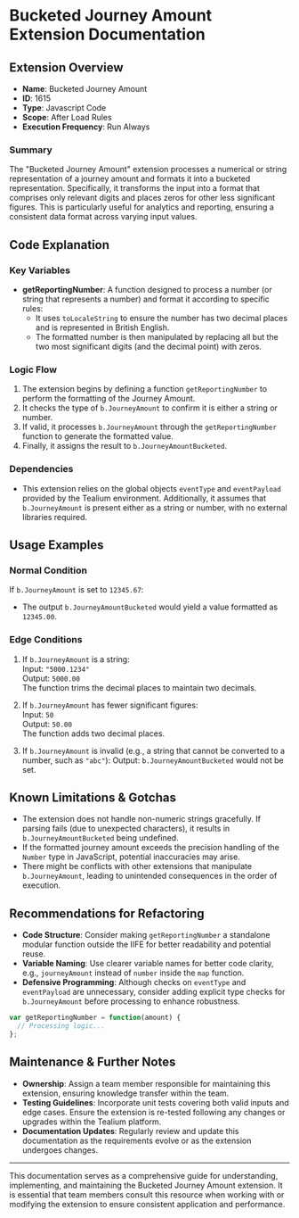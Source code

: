 # Bucketed Journey Amount Extension Documentation

## Extension Overview
- **Name**: Bucketed Journey Amount
- **ID**: 1615
- **Type**: Javascript Code
- **Scope**: After Load Rules
- **Execution Frequency**: Run Always

### Summary
The "Bucketed Journey Amount" extension processes a numerical or string representation of a journey amount and formats it into a bucketed representation. Specifically, it transforms the input into a format that comprises only relevant digits and places zeros for other less significant figures. This is particularly useful for analytics and reporting, ensuring a consistent data format across varying input values.

## Code Explanation

### Key Variables
- **getReportingNumber**: A function designed to process a number (or string that represents a number) and format it according to specific rules:
  - It uses `toLocaleString` to ensure the number has two decimal places and is represented in British English.
  - The formatted number is then manipulated by replacing all but the two most significant digits (and the decimal point) with zeros.

### Logic Flow
1. The extension begins by defining a function `getReportingNumber` to perform the formatting of the Journey Amount.
2. It checks the type of `b.JourneyAmount` to confirm it is either a string or number.
3. If valid, it processes `b.JourneyAmount` through the `getReportingNumber` function to generate the formatted value.
4. Finally, it assigns the result to `b.JourneyAmountBucketed`.
   
### Dependencies
- This extension relies on the global objects `eventType` and `eventPayload` provided by the Tealium environment. Additionally, it assumes that `b.JourneyAmount` is present either as a string or number, with no external libraries required.

## Usage Examples

### Normal Condition
If `b.JourneyAmount` is set to `12345.67`:
- The output `b.JourneyAmountBucketed` would yield a value formatted as `12345.00`.

### Edge Conditions
1. If `b.JourneyAmount` is a string:  
   Input: `"5000.1234"`  
   Output: `5000.00`  
   The function trims the decimal places to maintain two decimals.

2. If `b.JourneyAmount` has fewer significant figures:  
   Input: `50`  
   Output: `50.00`  
   The function adds two decimal places.

3. If `b.JourneyAmount` is invalid (e.g., a string that cannot be converted to a number, such as `"abc"`):
   Output: `b.JourneyAmountBucketed` would not be set.

## Known Limitations & Gotchas
- The extension does not handle non-numeric strings gracefully. If parsing fails (due to unexpected characters), it results in `b.JourneyAmountBucketed` being undefined.
- If the formatted journey amount exceeds the precision handling of the `Number` type in JavaScript, potential inaccuracies may arise.
- There might be conflicts with other extensions that manipulate `b.JourneyAmount`, leading to unintended consequences in the order of execution.

## Recommendations for Refactoring
- **Code Structure**: Consider making `getReportingNumber` a standalone modular function outside the IIFE for better readability and potential reuse.
- **Variable Naming**: Use clearer variable names for better code clarity, e.g., `journeyAmount` instead of `number` inside the `map` function.
- **Defensive Programming**: Although checks on `eventType` and `eventPayload` are unnecessary, consider adding explicit type checks for `b.JourneyAmount` before processing to enhance robustness.
  
```javascript
var getReportingNumber = function(amount) {
  // Processing logic...
};
```

## Maintenance & Further Notes
- **Ownership**: Assign a team member responsible for maintaining this extension, ensuring knowledge transfer within the team.
- **Testing Guidelines**: Incorporate unit tests covering both valid inputs and edge cases. Ensure the extension is re-tested following any changes or upgrades within the Tealium platform.
- **Documentation Updates**: Regularly review and update this documentation as the requirements evolve or as the extension undergoes changes.

--- 

This documentation serves as a comprehensive guide for understanding, implementing, and maintaining the Bucketed Journey Amount extension. It is essential that team members consult this resource when working with or modifying the extension to ensure consistent application and performance.